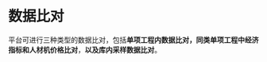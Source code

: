 # 数据比对

平台可进行三种类型的数据比对，包括**单项工程内数据比对，同类单项工程中经济指标和人材机价格比对**，**以及库内采样数据比对**。



<script type="text/javascript">
window.addEventListener("load", function() {
  var click_handle = function() {
    if (this.href.substr(-5) == ".html") {
      location.href = this.href;
    } else {
      location.href = "./index.html";
    }
  };
  var as = document.querySelectorAll(".chapter a, .navigation-prev, .navigation-next");
  for (var i = 0; i < as.length; i++) {
    as[i].addEventListener("click", click_handle, true);
    as[i].title = as[i].innerText;
  }
});
</script>


